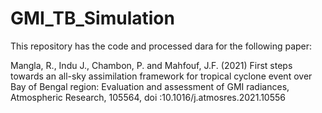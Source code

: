# GMI_TB_Simulation

This repository has the code and processed dara for the following paper: 

Mangla, R., Indu J., Chambon, P. and Mahfouf, J.F. (2021) First steps towards an all-sky assimilation framework
for tropical cyclone event over Bay of Bengal region: Evaluation and assessment of GMI radiances, Atmospheric
Research, 105564, doi :10.1016/j.atmosres.2021.10556
